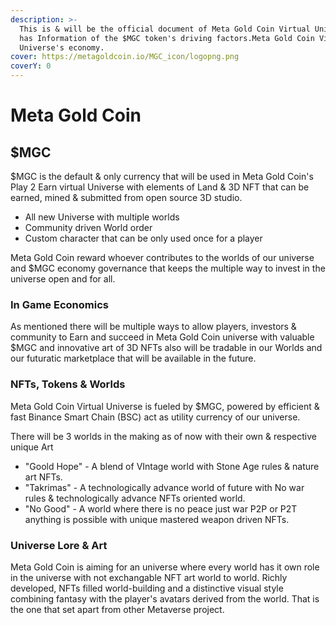 ```yaml
---
description: >-
  This is & will be the official document of Meta Gold Coin Virtual Universe. It
  has Information of the $MGC token's driving factors.Meta Gold Coin Virtual
  Universe's economy.
cover: https://metagoldcoin.io/MGC_icon/logopng.png
coverY: 0
---
```


# Meta Gold Coin

## $MGC

$MGC is the default & only currency that will be used in Meta Gold Coin's Play 2 Earn virtual Universe with elements of Land & 3D NFT that can be earned, mined & submitted from open source 3D studio.&#x20;

* All new Universe with multiple worlds
* Community driven World order
* Custom character that can be only used once for a player

Meta Gold Coin reward whoever contributes to the worlds of our universe and $MGC economy governance that keeps the multiple way to invest in the universe open and for all.

### In Game Economics

As mentioned there will be multiple ways to allow players, investors & community to Earn and succeed in Meta Gold Coin universe with valuable $MGC and innovative art of 3D NFTs also will be tradable in our Worlds and our futuratic marketplace that will be available in the future.

### NFTs, Tokens & Worlds

Meta Gold Coin Virtual Universe is fueled by $MGC, powered by efficient & fast Binance Smart Chain (BSC) act as utility currency of our universe.

There will be 3 worlds in the making as of now with their own & respective unique Art

* "Goold Hope" - A blend of VIntage world with Stone Age rules & nature art NFTs.
* "Takrimas" - A technologically advance world of future with No war rules & technologically advance NFTs oriented world.
* "No Good" - A world where there is no peace just war P2P or P2T anything is possible with unique mastered weapon driven NFTs.

### Universe Lore & Art

Meta Gold Coin is aiming for an universe where every world has it own role in the universe with not exchangable NFT art world to world. Richly developed, NFTs filled world-building and a distinctive visual style combining fantasy with the player's avatars derived from the world. That is the one that set apart from other Metaverse project.
